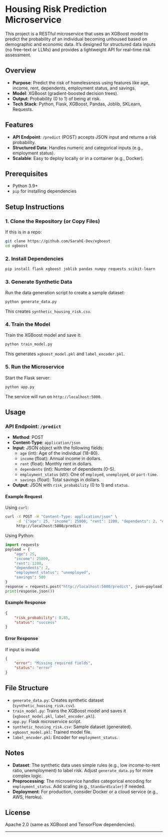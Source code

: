 # Housing Risk Prediction Microservice

This project is a RESTful microservice that uses an XGBoost model to predict the probability of an individual becoming unhoused based on demographic and economic data. It’s designed for structured data inputs (no free-text or LLMs) and provides a lightweight API for real-time risk assessment.

## Overview
- **Purpose**: Predict the risk of homelessness using features like age, income, rent, dependents, employment status, and savings.
- **Model**: XGBoost (gradient-boosted decision trees).
- **Output**: Probability (0 to 1) of being at risk.
- **Tech Stack**: Python, Flask, XGBoost, Pandas, Joblib, SKLearn, Requests.

## Features
- **API Endpoint**: `/predict` (POST) accepts JSON input and returns a risk probability.
- **Structured Data**: Handles numeric and categorical inputs (e.g., employment status).
- **Scalable**: Easy to deploy locally or in a container (e.g., Docker).

## Prerequisites
- Python 3.9+
- `pip` for installing dependencies

## Setup Instructions

### 1. Clone the Repository (or Copy Files)
If this is in a repo:
```bash
git clone https://github.com/SarahE-Dev/xgboost
cd xgboost
```

### 2. Install Dependencies
```bash
pip install flask xgboost joblib pandas numpy requests scikit-learn

```

### 3. Generate Synthetic Data
Run the data generation script to create a sample dataset:
```bash
python generate_data.py
```
This creates `synthetic_housing_risk.csv`.

### 4. Train the Model
Train the XGBoost model and save it:
```bash
python train_model.py
```
This generates `xgboost_model.pkl` and `label_encoder.pkl`.

### 5. Run the Microservice
Start the Flask server:
```bash
python app.py
```
The service will run on `http://localhost:5000`.

## Usage

### API Endpoint: `/predict`
- **Method**: POST
- **Content-Type**: `application/json`
- **Input**: JSON object with the following fields:
  - `age` (int): Age of the individual (18-80).
  - `income` (float): Annual income in dollars.
  - `rent` (float): Monthly rent in dollars.
  - `dependents` (int): Number of dependents (0-5).
  - `employment_status` (str): One of `employed`, `unemployed`, or `part-time`.
  - `savings` (float): Total savings in dollars.
- **Output**: JSON with `risk_probability` (0 to 1) and `status`.

#### Example Request
Using `curl`:
```bash
curl -X POST -H "Content-Type: application/json" \
     -d '{"age": 25, "income": 25000, "rent": 1200, "dependents": 2, "employment_status": "unemployed", "savings": 500}' \
     http://localhost:5000/predict
```

Using Python:
```python
import requests
payload = {
    "age": 25,
    "income": 25000,
    "rent": 1200,
    "dependents": 2,
    "employment_status": "unemployed",
    "savings": 500
}
response = requests.post("http://localhost:5000/predict", json=payload)
print(response.json())
```

#### Example Response
```json
{
    "risk_probability": 0.85,
    "status": "success"
}
```

#### Error Response
If input is invalid:
```json
{
    "error": "Missing required fields",
    "status": "error"
}
```

## File Structure
- `generate_data.py`: Creates synthetic dataset (`synthetic_housing_risk.csv`).
- `train_model.py`: Trains the XGBoost model and saves it (`xgboost_model.pkl`, `label_encoder.pkl`).
- `app.py`: Flask microservice script.
- `synthetic_housing_risk.csv`: Sample dataset (generated).
- `xgboost_model.pkl`: Trained model file.
- `label_encoder.pkl`: Encoder for `employment_status`.

## Notes
- **Dataset**: The synthetic data uses simple rules (e.g., low income-to-rent ratio, unemployment) to label risk. Adjust `generate_data.py` for more complex logic.
- **Preprocessing**: The microservice handles categorical encoding for `employment_status`. Add scaling (e.g., `StandardScaler`) if needed.
- **Deployment**: For production, consider Docker or a cloud service (e.g., AWS, Heroku).

## License
Apache 2.0 (same as XGBoost and TensorFlow dependencies).

---
